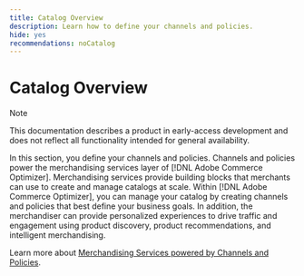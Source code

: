 ```yaml
---
title: Catalog Overview
description: Learn how to define your channels and policies. 
hide: yes
recommendations: noCatalog
---
```

# Catalog Overview

>[!NOTE]
>
>This documentation describes a product in early-access development and does not reflect all functionality intended for general availability.

In this section, you define your channels and policies. Channels and policies power the merchandising services layer of [!DNL Adobe Commerce Optimizer]. Merchandising services provide building blocks that merchants can use to create and manage catalogs at scale. Within [!DNL Adobe Commerce Optimizer], you can manage your catalog by creating channels and policies that best define your business goals. In addition, the merchandiser can provide personalized experiences to drive traffic and engagement using product discovery​, product recommendations​, and intelligent merchandising. 

Learn more about [Merchandising Services powered by Channels and Policies](https://experienceleague.adobe.com/en/docs/commerce/merchandising-services/overview).
